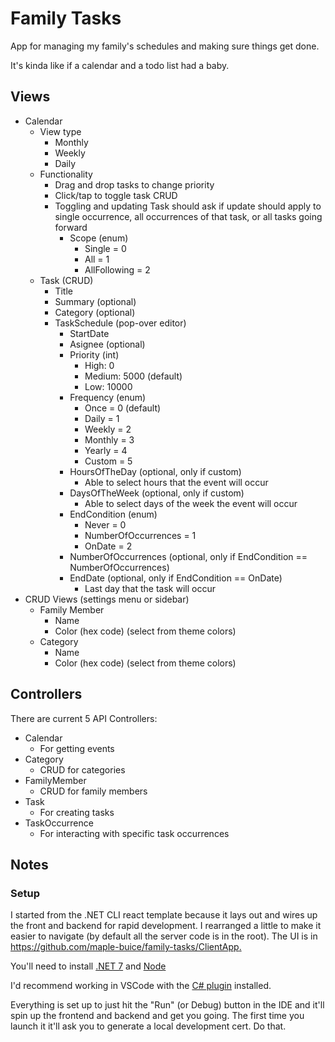 # Family Tasks

App for managing my family's schedules and making sure things get done.

It's kinda like if a calendar and a todo list had a baby.

## Views

- Calendar
  - View type
    - Monthly
    - Weekly
    - Daily
  - Functionality
    - Drag and drop tasks to change priority
    - Click/tap to toggle task CRUD
    - Toggling and updating Task should ask if update should apply to single occurrence, all occurrences of that task, or all tasks going forward
      - Scope (enum)
        - Single = 0
        - All = 1
        - AllFollowing = 2
  - Task (CRUD)
    - Title
    - Summary (optional)
    - Category (optional)
    - TaskSchedule (pop-over editor)
      - StartDate
      - Asignee (optional)
      - Priority (int)
        - High: 0
        - Medium: 5000 (default)
        - Low: 10000
      - Frequency (enum)
        - Once = 0 (default)
        - Daily = 1
        - Weekly = 2
        - Monthly = 3
        - Yearly = 4
        - Custom = 5
      - HoursOfTheDay (optional, only if custom)
        - Able to select hours that the event will occur
      - DaysOfTheWeek (optional, only if custom)
        - Able to select days of the week the event will occur
      - EndCondition (enum)
        - Never = 0
        - NumberOfOccurrences = 1
        - OnDate = 2
      - NumberOfOccurrences (optional, only if EndCondition == NumberOfOccurrences)
      - EndDate (optional, only if EndCondition == OnDate)
        - Last day that the task will occur
- CRUD Views (settings menu or sidebar)
  - Family Member
    - Name
    - Color (hex code) (select from theme colors)
  - Category
    - Name
    - Color (hex code) (select from theme colors)

## Controllers

There are current 5 API Controllers:
- Calendar
  - For getting events
- Category
  - CRUD for categories
- FamilyMember
  - CRUD for family members
- Task
  - For creating tasks
- TaskOccurrence
  - For interacting with specific task occurrences

## Notes

### Setup

I started from the .NET CLI react template because it lays out and wires up the front and backend for rapid development. I rearranged a little to make it easier to navigate (by default all the server code is in the root). The UI is in [https://github.com/maple-buice/family-tasks/ClientApp. ](https://github.com/maple-buice/family-tasks/tree/main/ClientApp)

You'll need to install [.NET 7](https://dotnet.microsoft.com/en-us/download) and [Node](https://nodejs.org/en)

I'd recommend working in VSCode with the [C# plugin](https://marketplace.visualstudio.com/items?itemName=ms-dotnettools.csharp) installed.

Everything is set up to just hit the "Run" (or Debug) button in the IDE and it'll spin up the frontend and backend and get you going. The first time you launch it it'll ask you to generate a local development cert. Do that.
